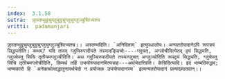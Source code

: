 ```yaml
---
index:  3.1.58
sutra:  जृ़स्तम्भुम्रुचुम्लुचुग्रुचुग्लुचुग्लुञ्चुश्विभ्यश्च
vritti:  padamanjari
---
```


	जृ़स्तम्भुम्रुचुम्लुचुग्रुचुग्लुचुग्लुञ्चुश्विभ्यश्च।। अस्तम्भदिति। `अनिदिताम्` इत्युपधालोपः। अन्यतरोपादानेऽपि रूपत्रयं सिद्ध्यतीति। कथम्? यदि तावद् ग्लुचिरुपादीयते तस्मादङ्सिचोः----ग्लुचत्, अग्लोचीदित्येतद् द्वयं सिद्ध्यति, ग्लुञ्चेस्तु सिचि तृतीयमग्लुञ्चीदिति। अथ ग्लुञ्चिरुपादीयते तस्याग्लुचत् अग्लुञ्चोदिति रूपद्वयं सिद्ध्यति, ग्लुचेस्तु सिचि तृतीयमग्लोचीदिति, किमर्थ तर्हि उभयोरुपादानमित्यत्राह---अर्थभेदात्त्विति। केचिदित्यादि। इदं भाष्यविरुद्धम्; भाष्यकारो हि `अनेकार्थत्वाद्धातूनामर्थभेदो न प्रयोजक उभयोपादानस्य` इत्यन्यतरोपादानं प्रत्याख्यातवान्।।
